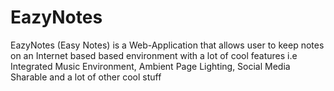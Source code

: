 # EazyNotes
 EazyNotes (Easy Notes) is a Web-Application that allows user to keep notes on an Internet based based environment with a lot of cool features i.e Integrated Music Environment, Ambient Page Lighting, Social Media Sharable and a lot of other cool stuff

